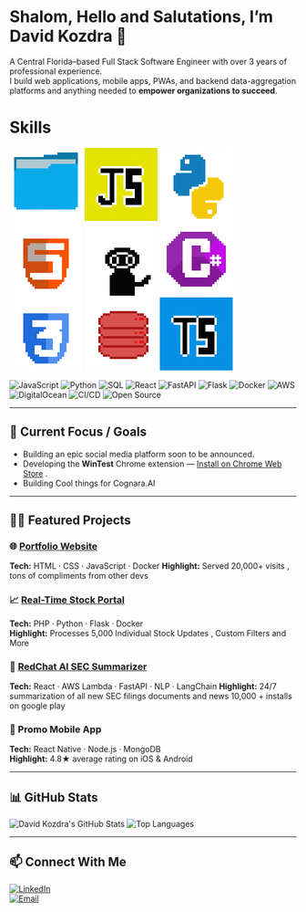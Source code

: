 
# **Shalom**, **Hello** and **Salutations**, I’m **David Kozdra** 👋

A Central Florida–based Full Stack Software Engineer with over 3 years of professional experience.  
I build web applications, mobile apps, PWAs, and backend data-aggregation platforms and anything needed to **empower organizations to succeed**.

# Skills


![alt text](folder.png) ![alt text](JavaScript.png) ![alt text](Python.png) ![alt text](html.png) ![alt text](git.png) ![alt text](csharp.png) ![alt text](css.png) ![alt text](sql.png) ![alt text](TypeScript.png)

![JavaScript](https://img.shields.io/badge/JavaScript-ES6-yellow?logo=javascript&logoColor=fff)  ![Python](https://img.shields.io/badge/Python-3.x-blue?logo=python&logoColor=fff)  ![SQL](https://img.shields.io/badge/SQL-PostgreSQL-blue?logo=postgresql&logoColor=fff)  ![React](https://img.shields.io/badge/React-17.0.2-cyan?logo=react&logoColor=fff)  ![FastAPI](https://img.shields.io/badge/FastAPI-0.95-green?logo=fastapi&logoColor=fff)  ![Flask](https://img.shields.io/badge/Flask-2.3.0-black?logo=flask&logoColor=fff)  ![Docker](https://img.shields.io/badge/Docker-20.10.7-blue?logo=docker&logoColor=fff)  ![AWS](https://img.shields.io/badge/AWS-Cloud-orange?logo=amazonaws&logoColor=fff)  ![DigitalOcean](https://img.shields.io/badge/DigitalOcean-API-blue?logo=digitalocean&logoColor=fff)  ![CI/CD](https://img.shields.io/badge/CI/CD-GitHub%20Actions-blue?logo=githubactions&logoColor=fff)  ![Open Source](https://img.shields.io/badge/Open%20Source-Contributor-orange?logo=github&logoColor=fff)

---

## 🚧 Current Focus / Goals

- Building an epic social media platform soon to be announced.
- Developing the **WinTest** Chrome extension — [Install on Chrome Web Store](https://chromewebstore.google.com/detail/wintest/ckgcnleaajonjljmfbamgpffiemninbe) . 
- Building Cool things for Cognara.AI

---

## 🧑‍💻 Featured Projects

### 🌐 [Portfolio Website](https://davidkozdra.com)  
**Tech:** HTML · CSS · JavaScript · Docker 
**Highlight:** Served 20,000+ visits , tons of compliments from other devs  

### 📈 [Real-Time Stock Portal](https://redchip.com/stocks)  
**Tech:** PHP · Python · Flask · Docker  
**Highlight:** Processes 5,000 Individual Stock Updates , Custom Filters and More

### 🤖 [RedChat AI SEC Summarizer](https://red.chat)  
**Tech:** React · AWS Lambda · FastAPI · NLP · LangChain
**Highlight:** 24/7 summarization of all new SEC filings documents and news 10,000 + installs on google play

### 📱 Promo Mobile App  
**Tech:** React Native · Node.js · MongoDB  
**Highlight:** 4.8★ average rating on iOS & Android  

---

## 📊 GitHub Stats

![David Kozdra's GitHub Stats](https://github-readme-stats.vercel.app/api?username=DavidKozdra&show_icons=true&theme=radical&hide_border=false&hide_rank=false&card_width=500&line_height=30&title_color=ff79c6&icon_color=ffb86c&text_color=f8f8f2&bg_color=282a36&ring_color=bd93f9&border_color=6272a4&rank_icon=github)     ![Top Languages](https://github-readme-stats.vercel.app/api/top-langs/?username=DavidKozdra&layout=compact&theme=radical&hide_border=false)


---

## 📫 Connect With Me

[![LinkedIn](https://img.shields.io/badge/LinkedIn-DavidKozdra-blue?logo=linkedin&logoColor=fff)](https://www.linkedin.com/in/davidkozdra)  
[![Email](https://img.shields.io/badge/Email-info@davidkozdra.com-red?logo=gmail&logoColor=fff)](mailto:info@davidkozdra.com)
